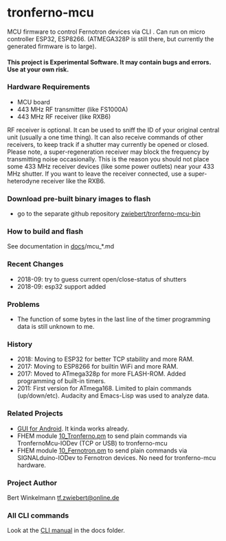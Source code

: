 # tronferno-mcu

MCU firmware to control Fernotron devices via CLI . Can run on micro controller ESP32, ESP8266. (ATMEGA328P is still there, but currently the generated firmware is to large).

#### This project is Experimental Software. It may contain bugs and errors. Use at your own risk.


### Hardware Requirements
 - MCU board
 - 443 MHz RF transmitter (like FS1000A)
 - 443 MHz RF receiver (like RXB6)

RF receiver is optional.  It can be used to sniff the ID of your original central unit (usually a one time thing). It can also receive commands of other receivers, to keep track if a shutter may currently be opened or closed.
Please note, a super-regeneration receiver may block the frequency by transmitting noise occasionally. This is the reason you should not place some 433 MHz receiver devices (like some power outlets) near your 433 MHz shutter.  If you want to leave the receiver connected, use a super-heterodyne receiver like the RXB6. 


### Download pre-built binary images to flash
   * go to the separate github repository [zwiebert/tronferno-mcu-bin](https://github.com/zwiebert/tronferno-mcu-bin)

### How to build and flash

See documentation in [docs](https://github.com/zwiebert/tronferno-mcu/blob/master/docs/)/mcu_*.md
    
      
### Recent Changes

 * 2018-09: try to guess current open/close-status of shutters  
 * 2018-09: esp32 support added

### Problems
 * The function of some bytes in the last line of the timer programming data is still unknown to me. 

### History
 * 2018: Moving to ESP32 for better TCP stability and more RAM.
 * 2017: Moving to ESP8266 for builtin WiFi and more RAM. 
 * 2017: Moved to ATmega328p for more FLASH-ROM. Added programming of built-in timers.
 * 2011: First version for ATmega168. Limited to plain commands (up/down/etc). Audacity and Emacs-Lisp was used to analyze data.

### Related Projects
  * [GUI for Android](https://github.com/zwiebert/tronferno-andro). It kinda works already.
  * FHEM module [10_Tronferno.pm](https://github.com/zwiebert/tronferno-fhem) to send plain commands via TronfernoMcu-IODev (TCP or USB) to tronferno-mcu
  * FHEM module [10_Fernotron.pm](https://github.com/zwiebert/tronferno-fhem) to send plain commands via SIGNALduino-IODev to Fernotron devices. No need for tronferno-mcu hardware.
 
  
### Project Author

Bert Winkelmann <tf.zwiebert@online.de>

### All CLI commands

Look at the [CLI manual](https://github.com/zwiebert/tronferno-mcu/blob/master/docs/CLI.md) in the docs folder.

